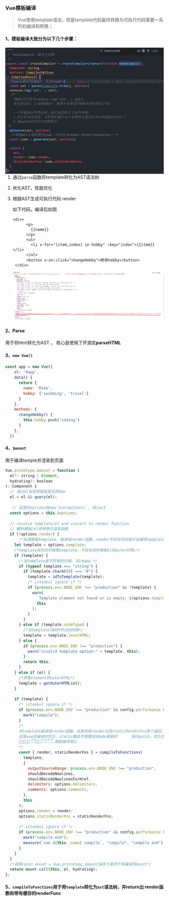 ### Vue模板编译

> Vue使用template语法，但是template代码最终转换为可执行代码需要一系列的编译和转换；

#### 1、模板编译大致分为以下几个步骤：

<img src="https://raw.githubusercontent.com/JuntengMa/image/master/202202241014889.png" alt="image-20220224101456765" style="zoom: 50%;float:left" />

1. 通过`parse`函数将template转化为AST语法树

2. 优化AST，性能优化

3. 根据AST生成可执行代码 render 

   如下代码，编译后如图

   ```vue
   <div>
         <p>
           {{name}}
         </p>
         <ul>
           <li v-for="(item,index) in hobby" :key="index">{{item}}</li>
         </ul>
         <button v-on:click="changeHobby">修改hobby</button>
    </div>
   ```

   ![image-20220224103903186](https://raw.githubusercontent.com/JuntengMa/image/master/202202241039334.png)

#### 2、Parse

用于将html转化为AST ， 核心是使用了开源库**parseHTML**

#### 3、`new Vue()`

```js
const app = new Vue({
    el: '#app',
    data() {
      return {
        name: 'Mike',
        hobby: ['swimming', 'travel']
      }
    },
    methods: {
      changeHobby() {
        this.hobby.push('coding')
      }
    },
  })
```

#### 4、`$mount `

用于编译temple并渲染到页面

```js
Vue.prototype.$mount = function (
  el?: string | Element,
  hydrating?: boolean
): Component {
  // 通过el标签获取到真实的dom
  el = el && query(el);
 
   // 这里的options指new Vue(options) , Object
  const options = this.$options;

  // resolve template/el and convert to render function
  // 解析模板/el并转换为渲染函数
  if (!options.render) {
      /*处理模板template，编译成render函数，render不存在的时候才会编译template，否则优先使用render*/
    let template = options.template;
    /*template存在的时候取template，不存在的时候取el的outerHTML*/
    if (template) {
      /*当template是字符串的时候, 如:#app */
      if (typeof template === "string") {
        if (template.charAt(0) === "#") {
          template = idToTemplate(template);
          /* istanbul ignore if */
          if (process.env.NODE_ENV !== "production" && !template) {
            warn(
              `Template element not found or is empty: ${options.template}`,
              this
            );
          }
        }
      } else if (template.nodeType) {
        /*当template为DOM节点的时候*/
        template = template.innerHTML;
      } else {
        if (process.env.NODE_ENV !== "production") {
          warn("invalid template option:" + template, this);
        }
        return this;
      }
    } else if (el) {
      /*获取element的outerHTML*/
      template = getOuterHTML(el);
    }
    
    if (template) {
      /* istanbul ignore if */
      if (process.env.NODE_ENV !== "production" && config.performance && mark) {
        mark("compile");
      }
      /*
      将template编译成render函数，这里会有render以及staticRenderFns两个返回，
      这是vue的编译时优化，static静态不需要在VNode更新时		进行patch，优化性能   
      🤣🤣😀😁🍔👇👇🍔🍔👇👇👇👇,模板编译核心
      */
      const { render, staticRenderFns } = compileToFunctions(
        template,
        {
          outputSourceRange: process.env.NODE_ENV !== "production",
          shouldDecodeNewlines,
          shouldDecodeNewlinesForHref,
          delimiters: options.delimiters,
          comments: options.comments,
        },
        this
      );
      options.render = render;
      options.staticRenderFns = staticRenderFns;

      /* istanbul ignore if */
      if (process.env.NODE_ENV !== "production" && config.performance && mark) {
        mark("compile end");
        measure(`vue ${this._name} compile`, "compile", "compile end");
      }
    }
  }
  /*调用const mount = Vue.prototype.$mount保存下来的不带编译的mount*/
  return mount.call(this, el, hydrating);
};
```

#### 5、`compileToFunctions`用于将`template`转化为`ast`语法树，并return出 render函数和带有缓存的renderFunc



